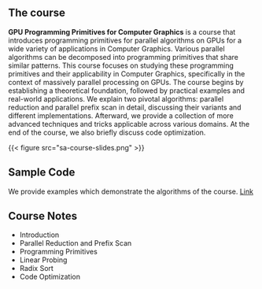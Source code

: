 ## The course

**GPU Programming Primitives for Computer Graphics** is a course that introduces programming primitives for parallel algorithms on GPUs for a wide variety of applications in Computer Graphics. Various parallel algorithms can be decomposed into programming primitives that share similar patterns. This course focuses on studying these programming primitives and their applicability in Computer Graphics, specifically in the context of massively parallel processing on GPUs. The course begins by establishing a theoretical foundation, followed by practical examples and real-world applications. We explain two pivotal algorithms: parallel reduction and parallel prefix scan in detail, discussing their variants and different implementations. Afterward, we provide a collection of more advanced techniques and tricks applicable across various domains. At the end of the course, we also briefly discuss code optimization.

{{< figure src="sa-course-slides.png" >}}

## Sample Code
We provide examples which demonstrate the algorithms of the course.
[Link](https://github.com/amdadvtech/Orochi)

## Course Notes

- Introduction
- Parallel Reduction and Prefix Scan
- Programming Primitives
- Linear Probing
- Radix Sort
- Code Optimization

<!-- `beautifulhugo` supports content on your front page. Edit `/content/_index.md` to change what appears here. Delete `/content/_index.md` if you don't want any content here. -->

